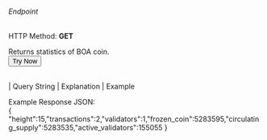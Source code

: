 <h6>Endpoint</h6>

<p id="endpoint"></p>

HTTP Method: **GET**

Returns statistics of BOA coin.
</br>
<button class="md-button" onclick="tryNow()">Try Now</button>
<script>
   document.getElementById("endpoint").innerHTML =`http://3.38.34.30:3836/boa-stats`
    function tryNow(){
        document.getElementById("showResult").innerHTML =""
        document.getElementById("endpoint").innerHTML =""
        fetch(`http://3.38.34.30:3836/boa-stats`).then((res) => {
            res.json().then((res) => {
                document.getElementById("showResult").innerHTML = JSON.stringify(res)
                document.getElementById("endpoint").innerHTML =`http://3.38.34.30:3836/boa-stats`
                })
        }).catch((err) => {
            console.log(err)
        })
    }
</script>
<p id="showResult"></p>
<br/>
| Query String | Explanation | Example    

<br/>

Example Response JSON:<br/>
{
    "height":15,"transactions":2,"validators":1,"frozen_coin":5283595,"circulating_supply":5283535,"active_validators":155055
}